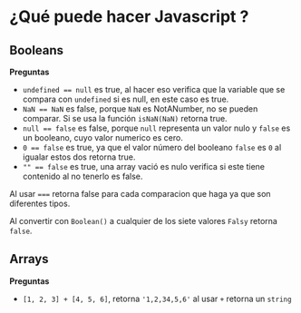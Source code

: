 # ¿Qué puede hacer Javascript ?

## Booleans

**Preguntas**

- `undefined == null` es true, al hacer eso verifica que la variable que se compara con `undefined` si es null, en este caso es true.
- `NaN == NaN` es false, porque `NaN` es NotANumber, no se pueden comparar. Si se usa la función `isNaN(NaN)` retorna true.
- `null == false` es false, porque `null` representa un valor nulo y `false` es un booleano, cuyo valor numerico es cero.
- `0 == false` es true, ya que el valor número del booleano `false` es `0` al igualar estos dos retorna true.
- `"" == false` es true, una array vació es nulo verifica si este tiene contenido al no tenerlo es false.

Al usar `===` retorna false para cada comparacion que haga ya que son diferentes tipos.

Al convertir con `Boolean()` a cualquier de los siete valores `Falsy` retorna `false`.

## Arrays

**Preguntas**

- `[1, 2, 3] + [4, 5, 6]`, retorna `'1,2,34,5,6'` al usar `+` retorna un `string` 
